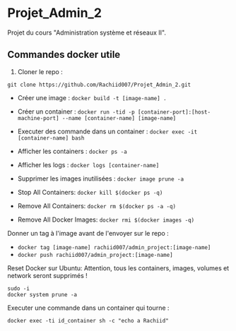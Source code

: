 # Projet_Admin_2

Projet du cours "Administration système et réseaux II".

## Commandes docker utile

1. Cloner le repo :
```
git clone https://github.com/Rachiid007/Projet_Admin_2.git
```

- Créer une image : `docker build -t [image-name] .`
- Créer un container : `docker run -tid -p [container-port]:[host-machine-port] --name [container-name] [image-name]`
- Executer des commande dans un container : `docker exec -it [container-name] bash`
- Afficher les containers : `docker ps -a`
- Afficher les logs : `docker logs [container-name]`
- Supprimer les images inutilisées : `docker image prune -a`

- Stop All Containers: `docker kill $(docker ps -q)`
- Remove All Containers: `docker rm $(docker ps -a -q)`
- Remove All Docker Images: `docker rmi $(docker images -q)`

Donner un tag à l'image avant de l'envoyer sur le repo :

- `docker tag [image-name] rachiid007/admin_project:[image-name]`
- `docker push rachiid007/admin_project:[image-name]`

Reset Docker sur Ubuntu: Attention, tous les containers, images, volumes et network seront supprimés !
```
sudo -i
docker system prune -a
```


Executer une commande dans un container qui tourne :
```
docker exec -ti id_container sh -c "echo a Rachiid"
```
